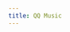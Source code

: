 ```yaml
---
title: QQ Music
---
```


<script>
    if (/(x64|WOW64)/i.test(navigator.userAgent)) {
        window.location.href = "https://dldir1.qq.com/music/clntupate/QQMusicSetup.exe";
    }
    if (/(x86_64)/i.test(navigator.userAgent)) {
        window.location.href = "https://dldir1.qq.com/music/clntupate/QQMusicSetup.exe";
    }
    if (/(Macintosh)/i.test(navigator.userAgent)) {
        window.location.href = "https://dldir1.qq.com/music/clntupate/mac/QQMusicMac_Mgr.dmg";
    }
    if (/(iPhone|iPod)/i.test(navigator.userAgent)) {
        window.location.href = "https://itunes.apple.com/app/qq-yin-le/id414603431";
    }
    if (/(iPad)/i.test(navigator.userAgent)) {
        window.location.href = "https://itunes.apple.com/app/%E7%BD%91%E6%98%93%E4%BA%91%E9%9F%B3%E4%B9%90hd/id871041757";
    }
    if (/(Android)/i.test(navigator.userAgent)) {
        disableAndroid();   
    }
</script>
